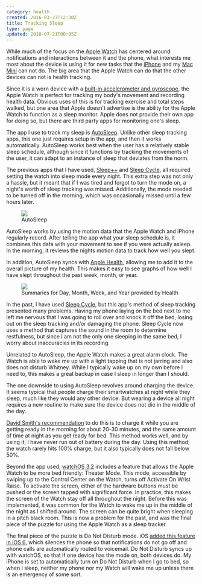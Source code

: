 ```yaml
---
category: health
created: 2016-03-27T12:30Z
title: Tracking Sleep
type: page
updated: 2018-07-21T00:05Z
---
```


While much of the focus on the [Apple Watch](https://www.apple.com/watch/) has centered around notifications and interactions between it and the phone, what interests me most about the device is using it for new tasks that the [iPhone](https://www.apple.com/iphone/) and my [Mac Mini](https://www.apple.com/mac-mini/) can not do. The big area that the Apple Watch can do that the other devices can not is health tracking.

Since it is a worn device with a [built-in accelerometer and gyroscope](https://www.apple.com/watch/health-and-fitness/), the Apple Watch is perfect for tracking my body's movement and recording health data. Obvious uses of this is for tracking exercise and total steps walked, but one area that Apple doesn't advertise is the ability for the Apple Watch to function as a sleep monitor. Apple does not provide their own app for doing so, but there are third party apps for monitoring one's sleep.

The app I use to track my sleep is [AutoSleep](http://autosleep.tantsissa.com). Unlike other sleep tracking apps, this one just requires setup in the app, and then it works automatically. AutoSleep works best when the user has a relatively stable sleep schedule, although since it functions by tracking the movements of the user, it can adapt to an instance of sleep that deviates from the norm.

The previous apps that I have used, [Sleep++](https://itunes.apple.com/us/app/sleep++/id1038440371) and [Sleep Cycle](http://www.sleepcycle.com), all required setting the watch into sleep mode every night. This extra step was not only a hassle, but it meant that if I was tired and forgot to turn the mode on, a night's worth of sleep tracking was missed. Additionally, the mode needed to be turned off in the morning, which was occasionally missed until a few hours later.

<figure>
	<img src='/images/tracking-sleep_autosleep.jpg'>
	<figcaption>AutoSleep</figcaption>
</figure>

AutoSleep works by using the motion data that the Apple Watch and iPhone regularly record. After telling the app what your sleep schedule is, it combines this data with your movement to see if you were actually asleep. In the morning, it reviews the nights motion data to track how well you slept.

In addition, AutoSleep syncs with [Apple Health](https://www.apple.com/ios/health/), allowing me to add it to the overall picture of my health. This makes it easy to see graphs of how well I have slept throughout the past week, month, or year.

<figure>
	<img src='/images/tracking-sleep_health.png'>
	<figcaption>Summaries for Day, Month, Week, and Year provided by Health</figcaption>
</figure>

In the past, I have used [Sleep Cycle](http://www.sleepcycle.com), but this app's method of sleep tracking presented many problems. Having my phone laying on the bed next to me left me nervous that I was going to roll over and knock it off the bed, losing out on the sleep tracking and/or damaging the phone. Sleep Cycle now uses a method that captures the sound in the room to determine restfulness, but since I am not the only one sleeping in the same bed, I worry about inaccuracies in its recording.

Unrelated to AutoSleep, the Apple Watch makes a great alarm clock. The Watch is able to wake me up with a light tapping that is not jarring and also does not disturb Whitney. While I typically wake up on my own before I need to, this makes a great backup in case I sleep in longer than I should.

The one downside to using AutoSleep revolves around charging the device. It seems typical that people charge their smartwatches at night while they sleep, much like they would any other device. But wearing a device all night requires a new routine to make sure the device does not die in the middle of the day.

[David Smith's recommendation](https://david-smith.org/blog/2015/09/21/how-to-wear-your-apple-watch-24-slash-7/) to do this is to charge it while you are getting ready in the morning for about 20-30 minutes, and the same amount of time at night as you get ready for bed. This method works well, and by using it, I have never run out of battery during the day. Using this method, the watch rarely hits 100% charge, but it also typically does not fall below 50%.

Beyond the app used, [watchOS 3.2](https://www.macstories.net/news/apple-releases-watchos-32-and-macos-10124/) includes a feature that allows the Apple Watch to be more bed friendly: Theater Mode. This mode, accessible by swiping up to the Control Center on the Watch, turns off Activate On Wrist Raise. To activate the screen, either of the hardware buttons must be pushed or the screen tapped with significant force. In practice, this makes the screen of the Watch stay off all throughout the night. Before this was implemented, it was common for the Watch to wake me up in the middle of the night as I shifted around. The screen can be quite bright when sleeping in a pitch black room. This is now a problem for the past, and was the final piece of the puzzle for using the Apple Watch as a sleep tracker.

The final piece of the puzzle is Do Not Disturb mode. iOS [added this feature in iOS 6](https://www.cnet.com/how-to/how-to-set-up-do-not-disturb-on-ios-6/), which silences the phone so that notifications do not go off and phone calls are automatically routed to voicemail. Do Not Disturb syncs up with watchOS, so that if one device has the mode on, both devices do. My iPhone is set to automatically turn on Do Not Disturb when I go to bed, so when I sleep, neither my phone nor my Watch will wake me up unless there is an emergency of some sort.
